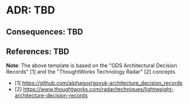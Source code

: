 # ADR: TBD

## Consequences: TBD <optional>  
## References: TBD <optional>  

**Note**: The above template is based on the "GDS Architectural Decision Records" [1] and the "ThoughtWorks Technology Radar" [2] concepts.  
- [1] https://github.com/alphagov/govuk-architecture_decision_records  
- [2] https://www.thoughtworks.com/radar/techniques/lightweight-architecture-decision-records
